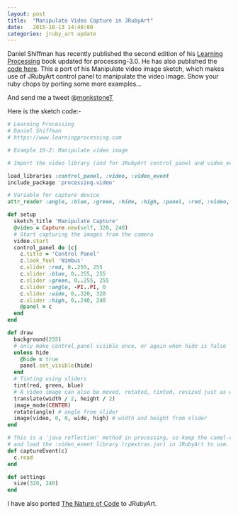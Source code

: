 ```yaml
---
layout: post
title:  "Manipulate Video Capture in JRubyArt"
date:   2015-10-13 14:48:00
categories: jruby_art update
---
```


Daniel Shiffman has recently published the second edition of his [Learning Processing][shiffman] book updated for processing-3.0. He has also published the [code here][code].  This a port of his Manipulate video image sketch, which makes use of JRubyArt control panel to manipulate the video image. Show your ruby chops by porting some more examples...


And send me a tweet @[monkstoneT][twitter]

Here is the sketch code:-

```ruby
# Learning Processing
# Daniel Shiffman
# https://www.learningprocessing.com

# Example 16-2: Manipulate video image

# Import the video library (and for JRubyArt control_panel and video_event).

load_libraries :control_panel, :video, :video_event
include_package 'processing.video'

# Variable for capture device
attr_reader :angle, :blue, :green, :hide, :high, :panel, :red, :video, :wide

def setup
  sketch_title 'Manipulate Capture'
  @video = Capture.new(self, 320, 240)
  # Start capturing the images from the camera
  video.start
  control_panel do |c|
    c.title = 'Control Panel'
    c.look_feel 'Nimbus'
    c.slider :red, 0..255, 255
    c.slider :blue, 0..255, 255
    c.slider :green, 0..255, 255
    c.slider :angle, -PI..PI, 0
    c.slider :wide, 0..320, 320
    c.slider :high, 0..240, 240
    @panel = c
  end
end

def draw
  background(255)
  # only make control_panel visible once, or again when hide is false
  unless hide
    @hide = true
    panel.set_visible(hide)
  end
  # Tinting using sliders
  tint(red, green, blue)
  # A video image can also be moved, rotated, tinted, resized just as with a PImage.
  translate(width / 2, height / 2)
  image_mode(CENTER)
  rotate(angle) # angle from slider
  image(video, 0, 0, wide, high) # width and height from slider
end

# This is a 'java reflection' method in processing, so keep the camel-case
# and load the :video_event library (rpextras.jar) in JRubyArt to use.
def captureEvent(c)
  c.read
end

def settings
  size(320, 240)
end
```

I have also ported [The Nature of Code][nature] to JRubyArt.

[nature]:https://github.com/ruby-processing/The-Nature-of-Code-for-JRubyArt
[shiffman]:https://learningprocessing.com/
[code]:https://github.com/shiffman/LearningProcessing
[twitter]:https://twitter.com/monkstoneT
